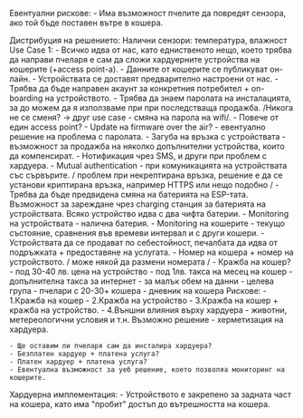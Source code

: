 Евентуални рискове:
	- Има възможност пчелите да повредят сензора, ако той бъде поставен вътре в кошера.

Дистрибуция на решението:
	Налични сензори: температура, влажност 
	Use Case 1:
		- Всичко идва от нас, като едниственото нещо, което трябва да направи пчеларя
		  е сам да сложи хардуерните устройства на кошерите (+access point-а).
		- Данните от кошерите се публикуват он-лайн.
		- Устройствата се доставят предварително настроени от нас.
		- Трябва да бъде направен акаунт за конкретния потребител + on-boarding
		  на устройството.
		- Трябва да знаем паролата на инсталацията, за до можем да я използваме
		  при при последстваща продажба. /Никога не се сменя? -> друг use case - смяна на парола
		  на wifi/.
		- Повече от един access point?
		- Update на firmware over the air? - евентуално решение на проблема с паролата.
		- Загуба на връзка с устройствата - възможност за продажба на няколко допълнителни
		  устройства, които да компенсират.
		- Нотификация чрез SMS, и други при проблем с хардуера.
		- Mutual authentication - при комуникацията на устройствата със сървърите.
	          / проблем при некрептирана връзка, решение е да се установи криптирана връзка, например
		    HTTPS или нещо подобно /
		- Трябва да бъде предвидена смяна на батерията на ESP-тата. Възможност за зареждане
		  чрез charging станция за батерията на устройствата. Всяко устройство идва с два чифта
		  батерии.
		- Monitoring на устройствата - налична батерия.
		- Monitoring на кошерите - текущо състояние, сравнения във времеви интервал и с
		  други кошери.
		- Устройствата да се продават по себестойност, печалбата да идва от подръжката + 
		  предоставяне на услугата.
		- Номер на кошера + номер на устройството. / може някой да размени номерата /
		- Кражба на кошер?
		- под 30-40 лв. цена на устройство
		- под 1лв. такса на месец на кошер
		- допълнителна такса за интернет - за малък обем на данни
		- целева група - пчелари с 20-30+ кошера
		- дневник на кошера
	Рискове:
		- 1.Кражба на кошер
		- 2.Кражба на устройство
		- 3.Кражба на кошер + кражба на устройство.
		- 4.Външни влияния върху хардуера - животни, метереологични условия и т.н.
		    Възможно решение - херметизация на хардуера.

	- Ще оставим ли пчеларя сам да инсталира хардуера?
	- Безплатен хардуер + платена услуга?
	- Платен хардуер + платена услуга?
	- Евентуална възможност за уеб решение, което позволяа мониторинг на кошерите.

Хардуерна имплементация:
	- Устройството е закрепено за задната част на кошера, като има "пробит" достъп до вътрешността на
	  кошера.
